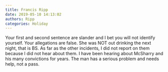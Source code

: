 ```yaml
---
title: Francis Ripp
date: 2019-05-10 14:13:02
authors: Ripp
categories: Holiday
---
```


 Your first and second sentence are slander and I bet you will not identify yourself. Your allegations are false. She was NOT out drinking the next night, that is BS. As far as the other incidents, I did not report on them because I did not hear about them. I have been hearing about McSharry and his many convictions for years. The man has a serious problem and needs help, not a pass.